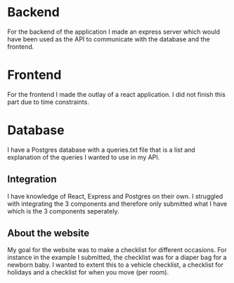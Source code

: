 # Backend
For the backend of the application I made an express server which would have been used as the API to communicate with the database and the frontend. 

# Frontend 
For the frontend I made the outlay of a react application. I did not finish this part due to time constraints. 

# Database 
I have a Postgres database with a queries.txt file that is a list and explanation of the queries I wanted to use in my API. 

## Integration
I have knowledge of React, Express and Postgres on their own. I struggled with integrating the 3 components and therefore only submitted what I have which is the 3 components seperately. 

## About the website 
My goal for the website was to make a checklist for different occasions. For instance in the example I submitted, the checklist was for a diaper bag for a newborn baby. 
I wanted to extent this to a vehicle checklist, a checklist for holidays and a checklist for when you move (per room). 

